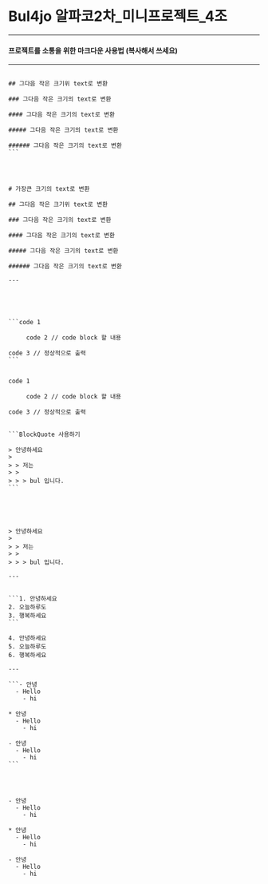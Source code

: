 # Bul4jo 알파코2차\_미니프로젝트\_4조

---

#### 프로젝트를 소통을 위한 마크다운 사용법 (복사해서 쓰세요)

---

````# 가장큰 크기의 text로 변환

## 그다음 작은 크기위 text로 변환

### 그다음 작은 크기의 text로 변환

#### 그다음 작은 크기의 text로 변환

##### 그다음 작은 크기의 text로 변환

###### 그다음 작은 크기의 text로 변환
```




# 가장큰 크기의 text로 변환

## 그다음 작은 크기위 text로 변환

### 그다음 작은 크기의 text로 변환

#### 그다음 작은 크기의 text로 변환

##### 그다음 작은 크기의 text로 변환

###### 그다음 작은 크기의 text로 변환

---





```code 1

     code 2 // code block 할 내용

code 3 // 정상적으로 출력
```


code 1

     code 2 // code block 할 내용

code 3 // 정상적으로 출력


```BlockQuote 사용하기

> 안녕하세요
>
> > 저는
> >
> > > bul 입니다.
```





> 안녕하세요
>
> > 저는
> >
> > > bul 입니다.

---


```1. 안녕하세요
2. 오늘하루도
3. 행복하세요
```

4. 안녕하세요
5. 오늘하루도
6. 행복하세요

---

```- 안녕
  - Hello
    - hi

* 안녕
  - Hello
    - hi

- 안녕
  - Hello
    - hi
```




- 안녕
  - Hello
    - hi

* 안녕
  - Hello
    - hi

- 안녕
  - Hello
    - hi
````
